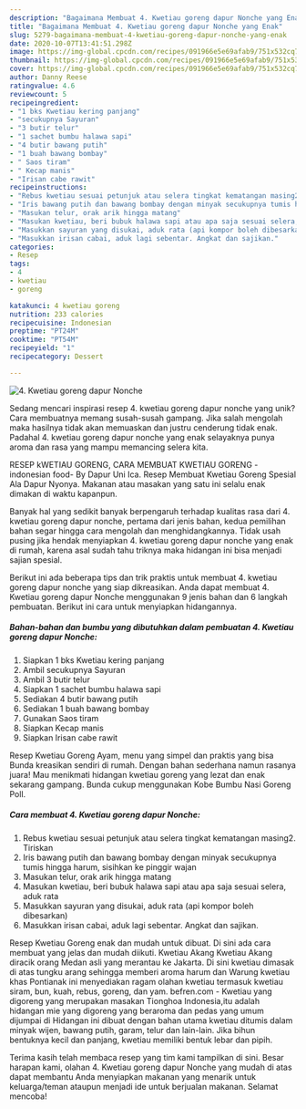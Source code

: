 ```yaml
---
description: "Bagaimana Membuat 4. Kwetiau goreng dapur Nonche yang Enak"
title: "Bagaimana Membuat 4. Kwetiau goreng dapur Nonche yang Enak"
slug: 5279-bagaimana-membuat-4-kwetiau-goreng-dapur-nonche-yang-enak
date: 2020-10-07T13:41:51.298Z
image: https://img-global.cpcdn.com/recipes/091966e5e69afab9/751x532cq70/4-kwetiau-goreng-dapur-nonche-foto-resep-utama.jpg
thumbnail: https://img-global.cpcdn.com/recipes/091966e5e69afab9/751x532cq70/4-kwetiau-goreng-dapur-nonche-foto-resep-utama.jpg
cover: https://img-global.cpcdn.com/recipes/091966e5e69afab9/751x532cq70/4-kwetiau-goreng-dapur-nonche-foto-resep-utama.jpg
author: Danny Reese
ratingvalue: 4.6
reviewcount: 5
recipeingredient:
- "1 bks Kwetiau kering panjang"
- "secukupnya Sayuran"
- "3 butir telur"
- "1 sachet bumbu halawa sapi"
- "4 butir bawang putih"
- "1 buah bawang bombay"
- " Saos tiram"
- " Kecap manis"
- "Irisan cabe rawit"
recipeinstructions:
- "Rebus kwetiau sesuai petunjuk atau selera tingkat kematangan masing2. Tiriskan"
- "Iris bawang putih dan bawang bombay dengan minyak secukupnya tumis hingga harum, sisihkan ke pinggir wajan"
- "Masukan telur, orak arik hingga matang"
- "Masukan kwetiau, beri bubuk halawa sapi atau apa saja sesuai selera, aduk rata"
- "Masukkan sayuran yang disukai, aduk rata (api kompor boleh dibesarkan)"
- "Masukkan irisan cabai, aduk lagi sebentar. Angkat dan sajikan."
categories:
- Resep
tags:
- 4
- kwetiau
- goreng

katakunci: 4 kwetiau goreng 
nutrition: 233 calories
recipecuisine: Indonesian
preptime: "PT24M"
cooktime: "PT54M"
recipeyield: "1"
recipecategory: Dessert

---
```



![4. Kwetiau goreng dapur Nonche](https://img-global.cpcdn.com/recipes/091966e5e69afab9/751x532cq70/4-kwetiau-goreng-dapur-nonche-foto-resep-utama.jpg)

Sedang mencari inspirasi resep 4. kwetiau goreng dapur nonche yang unik? Cara membuatnya memang susah-susah gampang. Jika salah mengolah maka hasilnya tidak akan memuaskan dan justru cenderung tidak enak. Padahal 4. kwetiau goreng dapur nonche yang enak selayaknya punya aroma dan rasa yang mampu memancing selera kita.

RESEP kWETIAU GORENG, CARA MEMBUAT KWETIAU GORENG -indonesian food- By Dapur Uni Ica. Resep Membuat Kwetiau Goreng Spesial Ala Dapur Nyonya. Makanan atau masakan yang satu ini selalu enak dimakan di waktu kapanpun.

Banyak hal yang sedikit banyak berpengaruh terhadap kualitas rasa dari 4. kwetiau goreng dapur nonche, pertama dari jenis bahan, kedua pemilihan bahan segar hingga cara mengolah dan menghidangkannya. Tidak usah pusing jika hendak menyiapkan 4. kwetiau goreng dapur nonche yang enak di rumah, karena asal sudah tahu triknya maka hidangan ini bisa menjadi sajian spesial.


Berikut ini ada beberapa tips dan trik praktis untuk membuat 4. kwetiau goreng dapur nonche yang siap dikreasikan. Anda dapat membuat 4. Kwetiau goreng dapur Nonche menggunakan 9 jenis bahan dan 6 langkah pembuatan. Berikut ini cara untuk menyiapkan hidangannya.

<!--inarticleads1-->

##### Bahan-bahan dan bumbu yang dibutuhkan dalam pembuatan 4. Kwetiau goreng dapur Nonche:

1. Siapkan 1 bks Kwetiau kering panjang
1. Ambil secukupnya Sayuran
1. Ambil 3 butir telur
1. Siapkan 1 sachet bumbu halawa sapi
1. Sediakan 4 butir bawang putih
1. Sediakan 1 buah bawang bombay
1. Gunakan  Saos tiram
1. Siapkan  Kecap manis
1. Siapkan Irisan cabe rawit


Resep Kwetiau Goreng Ayam, menu yang simpel dan praktis yang bisa Bunda kreasikan sendiri di rumah. Dengan bahan sederhana namun rasanya juara! Mau menikmati hidangan kwetiau goreng yang lezat dan enak sekarang gampang. Bunda cukup menggunakan Kobe Bumbu Nasi Goreng Poll. 

<!--inarticleads2-->

##### Cara membuat 4. Kwetiau goreng dapur Nonche:

1. Rebus kwetiau sesuai petunjuk atau selera tingkat kematangan masing2. Tiriskan
1. Iris bawang putih dan bawang bombay dengan minyak secukupnya tumis hingga harum, sisihkan ke pinggir wajan
1. Masukan telur, orak arik hingga matang
1. Masukan kwetiau, beri bubuk halawa sapi atau apa saja sesuai selera, aduk rata
1. Masukkan sayuran yang disukai, aduk rata (api kompor boleh dibesarkan)
1. Masukkan irisan cabai, aduk lagi sebentar. Angkat dan sajikan.


Resep Kwetiau Goreng enak dan mudah untuk dibuat. Di sini ada cara membuat yang jelas dan mudah diikuti. Kwetiau Akang Kwetiau Akang diracik orang Medan asli yang merantau ke Jakarta. Di sini kwetiau dimasak di atas tungku arang sehingga memberi aroma harum dan Warung kwetiau khas Pontianak ini menyediakan ragam olahan kwetiau termasuk kwetiau siram, bun, kuah, rebus, goreng, dan yam. befren.com - Kwetiau yang digoreng yang merupakan masakan Tionghoa Indonesia,itu adalah hidangan mie yang digoreng yang beraroma dan pedas yang umum dijumpai di Hidangan ini dibuat dengan bahan utama kwetiau ditumis dalam minyak wijen, bawang putih, garam, telur dan lain-lain. Jika bihun bentuknya kecil dan panjang, kwetiau memiliki bentuk lebar dan pipih. 

Terima kasih telah membaca resep yang tim kami tampilkan di sini. Besar harapan kami, olahan 4. Kwetiau goreng dapur Nonche yang mudah di atas dapat membantu Anda menyiapkan makanan yang menarik untuk keluarga/teman ataupun menjadi ide untuk berjualan makanan. Selamat mencoba!

